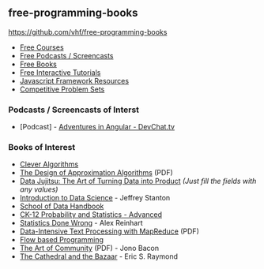 ## free-programming-books
 https://github.com/vhf/free-programming-books

* [Free Courses](https://github.com/vhf/free-programming-books/blob/master/free-courses-en.md)
* [Free Podcasts / Screencasts]( https://github.com/vhf/free-programming-books/blob/master/free-podcasts-screencasts-en.md)
* [Free Books](https://github.com/vhf/free-programming-books/blob/master/free-programming-books.md)
* [Free Interactive Tutorials](https://github.com/vhf/free-programming-books/blob/master/free-programming-interactive-tutorials-en.md)
* [Javascript Framework Resources](https://github.com/vhf/free-programming-books/blob/master/javascript-frameworks-resources.md)
* [Competitive Problem Sets](https://github.com/vhf/free-programming-books/blob/master/problem-sets-competitive-programming.md)


### Podcasts / Screencasts of Interst
* [Podcast] - [Adventures in Angular - DevChat.tv](http://devchat.tv/adventures-in-angular/)


### Books of Interest
* [Clever Algorithms](http://www.cleveralgorithms.com/nature-inspired/index.html)
* [The Design of Approximation Algorithms](http://www.designofapproxalgs.com/book.pdf) (PDF)
* [Data Jujitsu: The Art of Turning Data into Product](http://www.oreilly.com/data/free/data-jujitsu.csp) *(Just fill the fields with any values)*
* [Introduction to Data Science](https://docs.google.com/file/d/0B6iefdnF22XQeVZDSkxjZ0Z5VUE/edit?pli=1) - Jeffrey Stanton
* [School of Data Handbook](http://schoolofdata.org/handbook/)
* [CK-12 Probability and Statistics - Advanced](http://www.ck12.org/book/Probability-and-Statistics---Advanced-%2528Second-Edition%2529/)
* [Statistics Done Wrong](http://www.refsmmat.com/statistics/) - Alex Reinhart
* [Data-Intensive Text Processing with MapReduce](http://www.umiacs.umd.edu/~jimmylin/MapReduce-book-final.pdf) (PDF)
* [Flow based Programming](http://jpaulmorrison.com/fbp/)
* [The Art of Community](http://artofcommunityonline.org/Art_of_Community_Second_Edition.pdf) (PDF) - Jono Bacon
* [The Cathedral and the Bazaar](http://www.catb.org/esr/writings/cathedral-bazaar/) - Eric S. Raymond
